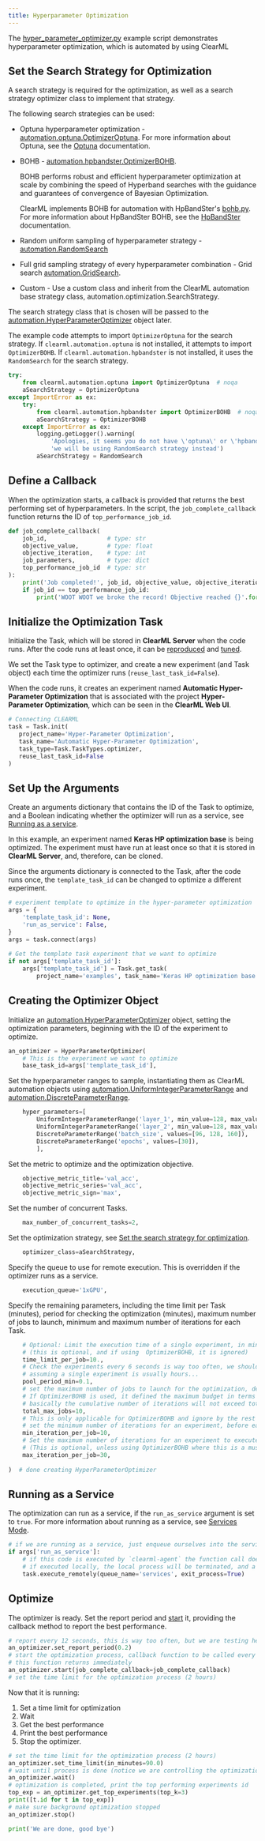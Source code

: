 ```yaml
---
title: Hyperparameter Optimization
---
```


The [hyper_parameter_optimizer.py](https://github.com/allegroai/clearml/blob/master/examples/optimization/hyper-parameter-optimization/hyper_parameter_optimizer.py) 
example script demonstrates hyperparameter optimization, which is automated by using ClearML 

## Set the Search Strategy for Optimization

A search strategy is required for the optimization, as well as a search strategy optimizer class to implement that strategy.

The following search strategies can be used:

* Optuna hyperparameter optimization - [automation.optuna.OptimizerOptuna](../../../references/sdk/hpo_optuna_optuna_optimizeroptuna.md). 
  For more information about Optuna, see the [Optuna](https://optuna.org/) documentation.
* BOHB - [automation.hpbandster.OptimizerBOHB](../../../references/sdk/hpo_hpbandster_bandster_optimizerbohb.md).
  
  BOHB performs robust and efficient hyperparameter optimization at scale by combining the speed of Hyperband searches 
  with the guidance and guarantees of convergence of Bayesian Optimization.
    
    ClearML implements BOHB for automation with HpBandSter's [bohb.py](https://github.com/automl/HpBandSter/blob/master/hpbandster/optimizers/bohb.py). 
  For more information about HpBandSter BOHB, see the [HpBandSter](https://automl.github.io/HpBandSter/build/html/index.html) 
  documentation.
     
* Random uniform sampling of hyperparameter strategy - [automation.RandomSearch](../../../references/sdk/hpo_optimization_randomsearch.md)
* Full grid sampling strategy of every hyperparameter combination - Grid search [automation.GridSearch](../../../references/sdk/hpo_optimization_gridsearch.md).
* Custom - Use a custom class and inherit from the ClearML automation base strategy class, automation.optimization.SearchStrategy.

The search strategy class that is chosen will be passed to the [automation.HyperParameterOptimizer](../../../references/sdk/hpo_optimization_hyperparameteroptimizer.md) 
object later.

The example code attempts to import `OptimizerOptuna` for the search strategy. If `clearml.automation.optuna` is not 
installed, it attempts to import `OptimizerBOHB`. If `clearml.automation.hpbandster` is not installed, it uses 
the `RandomSearch` for the search strategy. 

```python
try:
    from clearml.automation.optuna import OptimizerOptuna  # noqa
    aSearchStrategy = OptimizerOptuna
except ImportError as ex:
    try:
        from clearml.automation.hpbandster import OptimizerBOHB  # noqa
        aSearchStrategy = OptimizerBOHB
    except ImportError as ex:
        logging.getLogger().warning(
            'Apologies, it seems you do not have \'optuna\' or \'hpbandster\' installed, '
            'we will be using RandomSearch strategy instead')
        aSearchStrategy = RandomSearch
```

## Define a Callback

When the optimization starts, a callback is provided that returns the best performing set of hyperparameters. In the script, 
the `job_complete_callback` function returns the ID of `top_performance_job_id`.

```python
def job_complete_callback(
    job_id,                 # type: str
    objective_value,        # type: float
    objective_iteration,    # type: int
    job_parameters,         # type: dict
    top_performance_job_id  # type: str
):
    print('Job completed!', job_id, objective_value, objective_iteration, job_parameters)
    if job_id == top_performance_job_id:
        print('WOOT WOOT we broke the record! Objective reached {}'.format(objective_value))
```

## Initialize the Optimization Task

Initialize the Task, which will be stored in **ClearML Server** when the code runs. After the code runs at least once, it 
can be [reproduced](../../../webapp/webapp_exp_reproducing.md) and [tuned](../../../webapp/webapp_exp_tuning.md).

We set the Task type to optimizer, and create a new experiment (and Task object) each time the optimizer runs (`reuse_last_task_id=False`). 

When the code runs, it creates an experiment named **Automatic Hyper-Parameter Optimization** that is associated with 
the project **Hyper-Parameter Optimization**, which can be seen in the **ClearML Web UI**. 
 
 ```python
# Connecting CLEARML
task = Task.init(
    project_name='Hyper-Parameter Optimization',
    task_name='Automatic Hyper-Parameter Optimization',
    task_type=Task.TaskTypes.optimizer,
    reuse_last_task_id=False
)
```

## Set Up the Arguments

Create an arguments dictionary that contains the ID of the Task to optimize, and a Boolean indicating whether the 
optimizer will run as a service, see [Running as a service](#running-as-a-service).

In this example, an experiment named **Keras HP optimization base** is being optimized. The experiment must have run at 
least once so that it is stored in **ClearML Server**, and, therefore, can be cloned.

Since the arguments dictionary is connected to the Task, after the code runs once, the `template_task_id` can be changed 
to optimize a different experiment.

```python
# experiment template to optimize in the hyper-parameter optimization
args = {
    'template_task_id': None,
    'run_as_service': False,
}
args = task.connect(args)
    
# Get the template task experiment that we want to optimize
if not args['template_task_id']:
    args['template_task_id'] = Task.get_task(
        project_name='examples', task_name='Keras HP optimization base').id
```

## Creating the Optimizer Object

Initialize an [automation.HyperParameterOptimizer](../../../references/sdk/hpo_optimization_hyperparameteroptimizer.md) 
object, setting the optimization parameters, beginning with the ID of the experiment to optimize.

```python
an_optimizer = HyperParameterOptimizer(
    # This is the experiment we want to optimize
    base_task_id=args['template_task_id'],
```

Set the hyperparameter ranges to sample, instantiating them as ClearML automation objects using [automation.UniformIntegerParameterRange](../../../references/sdk/hpo_parameters_uniformintegerparameterrange.md) 
and [automation.DiscreteParameterRange](../../../references/sdk/hpo_parameters_discreteparameterrange.md).

```python
    hyper_parameters=[
        UniformIntegerParameterRange('layer_1', min_value=128, max_value=512, step_size=128),
        UniformIntegerParameterRange('layer_2', min_value=128, max_value=512, step_size=128),
        DiscreteParameterRange('batch_size', values=[96, 128, 160]),
        DiscreteParameterRange('epochs', values=[30]),
        ],
```
      
Set the metric to optimize and the optimization objective.

```python
    objective_metric_title='val_acc',
    objective_metric_series='val_acc',
    objective_metric_sign='max',
```

Set the number of concurrent Tasks.
```python
    max_number_of_concurrent_tasks=2,
```
Set the optimization strategy, see [Set the search strategy for optimization](#set-the-search-strategy-for-optimization).
```python
    optimizer_class=aSearchStrategy,
```
Specify the queue to use for remote execution. This is overridden if the optimizer runs as a service.
```python
    execution_queue='1xGPU',
```
Specify the remaining parameters, including the time limit per Task (minutes), period for checking the optimization (minutes), maximum number of jobs to launch, minimum and maximum number of iterations for each Task.
```python
    # Optional: Limit the execution time of a single experiment, in minutes.
    # (this is optional, and if using  OptimizerBOHB, it is ignored)
    time_limit_per_job=10.,
    # Check the experiments every 6 seconds is way too often, we should probably set it to 5 min,
    # assuming a single experiment is usually hours...
    pool_period_min=0.1,
    # set the maximum number of jobs to launch for the optimization, default (None) unlimited
    # If OptimizerBOHB is used, it defined the maximum budget in terms of full jobs
    # basically the cumulative number of iterations will not exceed total_max_jobs * max_iteration_per_job
    total_max_jobs=10,
    # This is only applicable for OptimizerBOHB and ignore by the rest
    # set the minimum number of iterations for an experiment, before early stopping
    min_iteration_per_job=10,
    # Set the maximum number of iterations for an experiment to execute
    # (This is optional, unless using OptimizerBOHB where this is a must)
    max_iteration_per_job=30,
    
)  # done creating HyperParameterOptimizer

```

## Running as a Service

The optimization can run as a service, if the `run_as_service` argument is set to  `true`. For more information about 
running as a service, see [Services Mode](../../../clearml_agent.md#services-mode).

```python
# if we are running as a service, just enqueue ourselves into the services queue and let it run the optimization
if args['run_as_service']:
    # if this code is executed by `clearml-agent` the function call does nothing.
    # if executed locally, the local process will be terminated, and a remote copy will be executed instead
    task.execute_remotely(queue_name='services', exit_process=True)
```

## Optimize

The optimizer is ready. Set the report period and [start](../../../references/sdk/hpo_optimization_hyperparameteroptimizer.md#start) 
it, providing the callback method to report the best performance.

```python
# report every 12 seconds, this is way too often, but we are testing here J
an_optimizer.set_report_period(0.2)
# start the optimization process, callback function to be called every time an experiment is completed
# this function returns immediately
an_optimizer.start(job_complete_callback=job_complete_callback)
# set the time limit for the optimization process (2 hours)
```

Now that it is running: 
1. Set a time limit for optimization
1. Wait 
1. Get the best performance 
1. Print the best performance 
1. Stop the optimizer.

```python
# set the time limit for the optimization process (2 hours)
an_optimizer.set_time_limit(in_minutes=90.0)
# wait until process is done (notice we are controlling the optimization process in the background)
an_optimizer.wait()
# optimization is completed, print the top performing experiments id
top_exp = an_optimizer.get_top_experiments(top_k=3)
print([t.id for t in top_exp])
# make sure background optimization stopped
an_optimizer.stop()

print('We are done, good bye')
```

